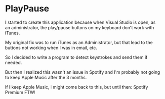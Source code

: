 # PlayPause

I started to create this application because when Visual Studio is open, as an administrator, the play/pause buttons on my keyboard don't work with iTunes.

My original fix was to run iTunes as an Administrator, but that lead to the buttons not working when I was in email, etc.

So I decided to write a program to detect keystrokes and send them if needed.

But then I realized this wasn't an issue in Spotify and I'm probably not going to keep Apple Music after the 3 months.

If I keep Apple Music, I might come back to this, but until then: Spotify Premium FTW!
